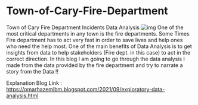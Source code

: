 # Town-of-Cary-Fire-Department
Town of Cary Fire Department Incidents Data Analysis
![img](https://lh3.googleusercontent.com/-pi1Td-jsBms/YU1Qrciy7xI/AAAAAAAADXo/YEghVSHVLVsWNxXar3MTEwp-cEo8M6TawCLcBGAsYHQ/s16000/1.png)
One of the most critical departments in any town is the fire departments.
Some Times Fire department  has to act very fast in order to save lives and help ones who need the help most.
One of the main benefits of Data Analysis is to get insights from data to help stakeholders (Fire dept. in this case) to act in the correct direction.
In this blog I am going to go through the data analysis I made from the data provided by the fire department and try to narrate a story from the Data !! 

Explanation Blog Link : https://omarhazemibm.blogspot.com/2021/09/exploratory-data-analysis.html 
